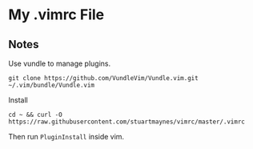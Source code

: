 # My .vimrc File

## Notes
Use vundle to manage plugins.
```
git clone https://github.com/VundleVim/Vundle.vim.git ~/.vim/bundle/Vundle.vim
```
Install
```
cd ~ && curl -O https://raw.githubusercontent.com/stuartmaynes/vimrc/master/.vimrc
```
Then run `PluginInstall` inside vim.
